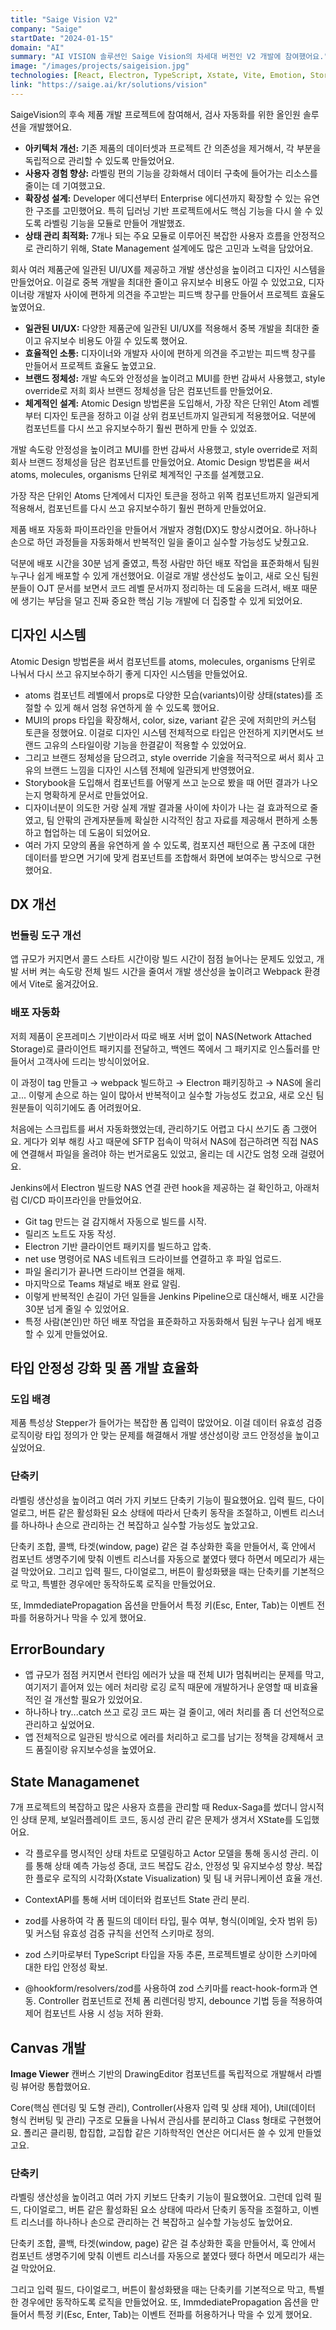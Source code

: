 ```yaml
---
title: "Saige Vision V2"
company: "Saige"
startDate: "2024-01-15"
domain: "AI"
summary: "AI VISION 솔루션인 Saige Vision의 차세대 버전인 V2 개발에 참여했어요."
image: "/images/projects/saigeision.jpg"
technologies: [React, Electron, TypeScript, Xstate, Vite, Emotion, Storybook]
link: "https://saige.ai/kr/solutions/vision"
---
```


SaigeVision의 후속 제품 개발 프로젝트에 참여해서, 검사 자동화를 위한 올인원 솔루션을 개발했어요.

- **아키텍처 개선:** 기존 제품의 데이터셋과 프로젝트 간 의존성을 제거해서, 각 부분을 독립적으로 관리할 수 있도록 만들었어요.
- **사용자 경험 향상:** 라벨링 편의 기능을 강화해서 데이터 구축에 들어가는 리소스를 줄이는 데 기여했고요.
- **확장성 설계:** Developer 에디션부터 Enterprise 에디션까지 확장할 수 있는 유연한 구조를 고민했어요. 특히 딥러닝 기반 프로젝트에서도 핵심 기능을 다시 쓸 수 있도록 라벨링 기능을 모듈로 만들어 개발했죠.
- **상태 관리 최적화:** 7개나 되는 주요 모듈로 이루어진 복잡한 사용자 흐름을 안정적으로 관리하기 위해, State Management 설계에도 많은 고민과 노력을 담았어요.

회사 여러 제품군에 일관된 UI/UX를 제공하고 개발 생산성을 높이려고 디자인 시스템을
만들었어요. 이걸로 중복 개발을 최대한 줄이고 유지보수 비용도 아낄 수 있었고요, 디자이너랑
개발자 사이에 편하게 의견을 주고받는 피드백 창구를 만들어서 프로젝트 효율도 높였어요.

- **일관된 UI/UX:** 다양한 제품군에 일관된 UI/UX를 적용해서 중복 개발을 최대한 줄이고 유지보수 비용도 아낄 수 있도록 했어요.
- **효율적인 소통:** 디자이너와 개발자 사이에 편하게 의견을 주고받는 피드백 창구를 만들어서 프로젝트 효율도 높였고요.
- **브랜드 정체성:** 개발 속도와 안정성을 높이려고 MUI를 한번 감싸서 사용했고, style override로 저희 회사 브랜드 정체성을 담은 컴포넌트를 만들었어요.
- **체계적인 설계:** Atomic Design 방법론을 도입해서, 가장 작은 단위인 Atom 레벨부터 디자인 토큰을 정하고 이걸 상위 컴포넌트까지 일관되게 적용했어요. 덕분에 컴포넌트를 다시 쓰고 유지보수하기 훨씬 편하게 만들 수 있었죠.

개발 속도랑 안정성을 높이려고 MUI를 한번 감싸서 사용했고, style override로 저희 회사 브랜드 정체성을 담은 컴포넌트를 만들었어요. Atomic Design 방법론을 써서 atoms, molecules, organisms 단위로 체계적인 구조를 설계했고요.

가장 작은 단위인 Atoms 단계에서 디자인 토큰을 정하고 위쪽 컴포넌트까지 일관되게 적용해서, 컴포넌트를 다시 쓰고 유지보수하기 훨씬 편하게 만들었어요.

제품 배포 자동화 파이프라인을 만들어서 개발자 경험(DX)도 향상시켰어요.
하나하나 손으로 하던 과정들을 자동화해서 반복적인 일을 줄이고 실수할 가능성도 낮췄고요.

덕분에 배포 시간을 30분 넘게 줄였고, 특정 사람만 하던 배포 작업을 표준화해서 팀원 누구나 쉽게 배포할 수 있게 개선했어요. 이걸로 개발 생산성도 높이고, 새로 오신 팀원분들이 OJT 문서를 보면서 코드 레벨 문서까지 정리하는 데 도움을 드려서, 배포 때문에 생기는 부담을 덜고 진짜 중요한 핵심 기능 개발에 더 집중할 수 있게 되었어요.

## 디자인 시스템

Atomic Design 방법론을 써서 컴포넌트를 atoms, molecules, organisms 단위로 나눠서 다시 쓰고 유지보수하기 좋게 디자인 시스템을 만들었어요.

- atoms 컴포넌트 레벨에서 props로 다양한 모습(variants)이랑 상태(states)를 조절할 수 있게 해서 엄청 유연하게 쓸 수 있도록 했어요.
- MUI의 props 타입을 확장해서, color, size, variant 같은 곳에 저희만의 커스텀 토큰을 정했어요. 이걸로 디자인 시스템 전체적으로 타입은 안전하게 지키면서도 브랜드 고유의 스타일이랑 기능을 한결같이 적용할 수 있었어요.
- 그리고 브랜드 정체성을 담으려고, style override 기술을 적극적으로 써서 회사 고유의 브랜드 느낌을 디자인 시스템 전체에 일관되게 반영했어요.
- Storybook을 도입해서 컴포넌트를 어떻게 쓰고 눈으로 봤을 때 어떤 결과가 나오는지 명확하게 문서로 만들었어요.
- 디자이너분이 의도한 거랑 실제 개발 결과물 사이에 차이가 나는 걸 효과적으로 줄였고, 팀 안팎의 관계자분들께 확실한 시각적인 참고 자료를 제공해서 편하게 소통하고 협업하는 데 도움이 되었어요.
- 여러 가지 모양의 폼을 유연하게 쓸 수 있도록, 컴포지션 패턴으로 폼 구조에 대한 데이터를 받으면 거기에 맞게 컴포넌트를 조합해서 화면에 보여주는 방식으로 구현했어요.

## DX 개선

### 번들링 도구 개선

앱 규모가 커지면서 콜드 스타트 시간이랑 빌드 시간이 점점 늘어나는 문제도 있었고, 개발 서버 켜는 속도랑 전체 빌드 시간을 줄여서 개발 생산성을 높이려고 Webpack 환경에서 Vite로 옮겨갔어요.

### 배포 자동화

저희 제품이 온프레미스 기반이라서 따로 배포 서버 없이 NAS(Network Attached Storage)로 클라이언트 패키지를 전달하고, 백엔드 쪽에서 그 패키지로 인스톨러를 만들어서 고객사에 드리는 방식이었어요.

이 과정이 tag 만들고 → webpack 빌드하고 → Electron 패키징하고 → NAS에 올리고... 이렇게 손으로 하는 일이 많아서 반복적이고 실수할 가능성도 컸고요, 새로 오신 팀원분들이 익히기에도 좀 어려웠어요.

처음에는 스크립트를 써서 자동화했었는데, 관리하기도 어렵고 다시 쓰기도 좀 그랬어요.
게다가 외부 해킹 사고 때문에 SFTP 접속이 막혀서 NAS에 접근하려면 직접 NAS에 연결해서 파일을 올려야 하는 번거로움도 있었고, 올리는 데 시간도 엄청 오래 걸렸어요.

Jenkins에서 Electron 빌드랑 NAS 연결 관련 hook을 제공하는 걸 확인하고, 아래처럼 CI/CD 파이프라인을 만들었어요.

- Git tag 만드는 걸 감지해서 자동으로 빌드를 시작.
- 릴리즈 노트도 자동 작성.
- Electron 기반 클라이언트 패키지를 빌드하고 압축.
- net use 명령어로 NAS 네트워크 드라이브를 연결하고 후 파일 업로드.
- 파일 올리기가 끝나면 드라이브 연결을 해제.
- 마지막으로 Teams 채널로 배포 완료 알림.
- 이렇게 반복적인 손길이 가던 일들을 Jenkins Pipeline으로 대신해서, 배포 시간을 30분 넘게 줄일 수 있었어요.
- 특정 사람(본인)만 하던 배포 작업을 표준화하고 자동화해서 팀원 누구나 쉽게 배포할 수 있게 만들었어요.

## 타입 안정성 강화 및 폼 개발 효율화

### 도입 배경

제품 특성상 Stepper가 들어가는 복잡한 폼 입력이 많았어요. 이걸 데이터 유효성 검증 로직이랑 타입 정의가 안 맞는 문제를 해결해서 개발 생산성이랑 코드 안정성을 높이고 싶었어요.

### 단축키

라벨링 생산성을 높이려고 여러 가지 키보드 단축키 기능이 필요했어요.
입력 필드, 다이얼로그, 버튼 같은 활성화된 요소 상태에 따라서 단축키 동작을 조절하고, 이벤트 리스너를 하나하나 손으로 관리하는 건 복잡하고 실수할 가능성도 높았고요.

단축키 조합, 콜백, 타겟(window, page) 같은 걸 추상화한 훅을 만들어서, 훅 안에서 컴포넌트 생명주기에 맞춰 이벤트 리스너를 자동으로 붙였다 뗐다 하면서 메모리가 새는 걸 막았어요.
그리고 입력 필드, 다이얼로그, 버튼이 활성화됐을 때는 단축키를 기본적으로 막고, 특별한 경우에만 동작하도록 로직을 만들었어요.

또, ImmdediatePropagation 옵션을 만들어서 특정 키(Esc, Enter, Tab)는 이벤트 전파를 허용하거나 막을 수 있게 했어요.

## ErrorBoundary

- 앱 규모가 점점 커지면서 런타임 에러가 났을 때 전체 UI가 멈춰버리는 문제를 막고, 여기저기 흩어져 있는 에러 처리랑 로깅 로직 때문에 개발하거나 운영할 때 비효율적인 걸 개선할 필요가 있었어요.
- 하나하나 try...catch 쓰고 로깅 코드 짜는 걸 줄이고, 에러 처리를 좀 더 선언적으로 관리하고 싶었어요.
- 앱 전체적으로 일관된 방식으로 에러를 처리하고 로그를 남기는 정책을 강제해서 코드 품질이랑 유지보수성을 높였어요.

## State Managamenet

7개 프로젝트의 복잡하고 많은 사용자 흐름을 관리할 때 Redux-Saga를 썼더니 암시적인 상태 문제, 보일러플레이트 코드, 동시성 관리 같은 문제가 생겨서 XState를 도입했어요.

- 각 플로우를 명시적인 상태 차트로 모델링하고 Actor 모델을 통해 동시성 관리. 이를 통해 상태 예측 가능성 증대, 코드 복잡도 감소, 안정성 및 유지보수성 향상. 복잡한 플로우 로직의 시각화(Xstate Visualization) 및 팀 내 커뮤니케이션 효율 개선.

- ContextAPI를 통해 서버 데이터와 컴포넌트 State 관리 분리.
- zod를 사용하여 각 폼 필드의 데이터 타입, 필수 여부, 형식(이메일, 숫자 범위 등) 및 커스텀 유효성 검증 규칙을 선언적 스키마로 정의.
- zod 스키마로부터 TypeScript 타입을 자동 추론, 프로젝트별로 상이한 스키마에 대한 타입 안정성 확보.
- @hookform/resolvers/zod를 사용하여 zod 스키마를 react-hook-form과 연동. Controller 컴포넌트로 전체 폼 리렌더링 방지, debounce 기법 등을 적용하여 제어 컴포넌트 사용 시 성능 저하 완화.

## Canvas 개발

**Image Viewer**
캔버스 기반의 DrawingEditor 컴포넌트를 독립적으로 개발해서 라벨링 뷰어랑 통합했어요.

Core(핵심 렌더링 및 도형 관리), Controller(사용자 입력 및 상태 제어), Util(데이터 형식 컨버팅 및 관리) 구조로 모듈을 나눠서 관심사를 분리하고 Class 형태로 구현했어요.
폴리곤 클리핑, 합집합, 교집합 같은 기하학적인 연산은 어디서든 쓸 수 있게 만들었고요.

### 단축키

라벨링 생산성을 높이려고 여러 가지 키보드 단축키 기능이 필요했어요.
그런데 입력 필드, 다이얼로그, 버튼 같은 활성화된 요소 상태에 따라서 단축키 동작을 조절하고, 이벤트 리스너를 하나하나 손으로 관리하는 건 복잡하고 실수할 가능성도 높았어요.

단축키 조합, 콜백, 타겟(window, page) 같은 걸 추상화한 훅을 만들어서, 훅 안에서 컴포넌트 생명주기에 맞춰 이벤트 리스너를 자동으로 붙였다 뗐다 하면서 메모리가 새는 걸 막았어요.

그리고 입력 필드, 다이얼로그, 버튼이 활성화됐을 때는 단축키를 기본적으로 막고, 특별한 경우에만 동작하도록 로직을 만들었어요. 또, ImmdediatePropagation 옵션을 만들어서 특정 키(Esc, Enter, Tab)는 이벤트 전파를 허용하거나 막을 수 있게 했어요.
